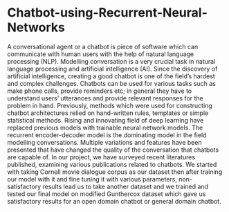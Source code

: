 # Chatbot-using-Recurrent-Neural-Networks
A conversational agent or a chatbot is piece of software which can communicate with human users with the help of natural language processing (NLP). Modelling conversation is a very crucial task in natural language processing and artificial intelligence (AI). Since the discovery of artificial intelligence, creating a good chatbot is one of the field’s hardest and complex challenges. Chatbots can be used for various tasks such as make phone calls, provide reminders etc; in general they have to understand users’ utterances and provide relevant responses for the problem in hand. Previously, methods which were used for constructing chatbot architectures relied on hand-written rules, templates or simple statistical methods. Rising and innovating field of deep learning have replaced previous models with trainable neural network models. The recurrent encoder-decoder model is the dominating model in the field modelling conversations. Multiple variations and features have been presented that have changed the quality of the conversation that chatbots are capable of. In our project, we have surveyed recent literatures published, examining various publications related to chatbots. We started with taking Cornell movie dialogue corpus as our dataset then after training our model with it and fine tuning it with various parameters, non-satisfactory results lead us to take another dataset and we trained and tested our final model on modified Gunthercox dataset which gave us satisfactory results for an open domain chatbot or general domain chatbot.
